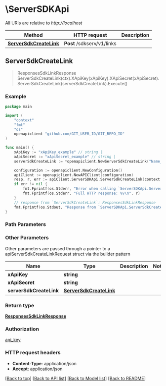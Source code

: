 # \ServerSDKApi

All URIs are relative to *http://localhost*

Method | HTTP request | Description
------------- | ------------- | -------------
[**ServerSdkCreateLink**](ServerSDKApi.md#ServerSdkCreateLink) | **Post** /sdkserv/v1/links | 



## ServerSdkCreateLink

> ResponsesSdkLinkResponse ServerSdkCreateLink(ctx).XApiKey(xApiKey).XApiSecret(xApiSecret).ServerSdkCreateLink(serverSdkCreateLink).Execute()



### Example

```go
package main

import (
    "context"
    "fmt"
    "os"
    openapiclient "github.com/GIT_USER_ID/GIT_REPO_ID"
)

func main() {
    xApiKey := "xApiKey_example" // string | 
    xApiSecret := "xApiSecret_example" // string | 
    serverSdkCreateLink := *openapiclient.NewServerSdkCreateLink("Name_example") // ServerSdkCreateLink | 

    configuration := openapiclient.NewConfiguration()
    apiClient := openapiclient.NewAPIClient(configuration)
    resp, r, err := apiClient.ServerSDKApi.ServerSdkCreateLink(context.Background()).XApiKey(xApiKey).XApiSecret(xApiSecret).ServerSdkCreateLink(serverSdkCreateLink).Execute()
    if err != nil {
        fmt.Fprintf(os.Stderr, "Error when calling `ServerSDKApi.ServerSdkCreateLink``: %v\n", err)
        fmt.Fprintf(os.Stderr, "Full HTTP response: %v\n", r)
    }
    // response from `ServerSdkCreateLink`: ResponsesSdkLinkResponse
    fmt.Fprintf(os.Stdout, "Response from `ServerSDKApi.ServerSdkCreateLink`: %v\n", resp)
}
```

### Path Parameters



### Other Parameters

Other parameters are passed through a pointer to a apiServerSdkCreateLinkRequest struct via the builder pattern


Name | Type | Description  | Notes
------------- | ------------- | ------------- | -------------
 **xApiKey** | **string** |  | 
 **xApiSecret** | **string** |  | 
 **serverSdkCreateLink** | [**ServerSdkCreateLink**](ServerSdkCreateLink.md) |  | 

### Return type

[**ResponsesSdkLinkResponse**](ResponsesSdkLinkResponse.md)

### Authorization

[api_key](../README.md#api_key)

### HTTP request headers

- **Content-Type**: application/json
- **Accept**: application/json

[[Back to top]](#) [[Back to API list]](../README.md#documentation-for-api-endpoints)
[[Back to Model list]](../README.md#documentation-for-models)
[[Back to README]](../README.md)

